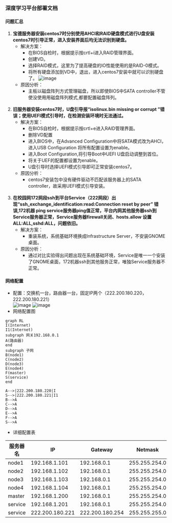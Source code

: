 ### 深度学习平台部署文档

#### 问题汇总
1. **宝德服务器安装centos7时分别使用AHCI和RAID硬盘模式进行U盘安装centos7时引导正常，进入安装界面后均无法识别到硬盘。**
   - 解决方案：
      - 在BIOS自检时，根据提示按crtl+i进入RAID管理界面。
      - 创建VD。
      - 选择RAID模式，这里为了提高硬盘的IO性能使用的是RAID-0模式。
      - 将所有硬盘添加到VD中，退出，进入centos7安装中就可以识别硬盘了。
       ![image](C:/Users/zhangzy/Desktop/2.jpg)
    - 原因分析： 
      - 主板以磁盘阵列方式管理磁盘，所以即使BIOS中SATA controller不管使没使用用磁盘阵列模式,都要配置磁盘阵列。
</br></br>
2. **旧服务器安装centos7时，U盘引导报“isolinux.bin missing or corrupt ”错误；使用UEFI模式引导时，在检测安装环境时无法通过。**
   - 解决方案：
      - 在BIOS自检时，根据提示按crtl+e进入RAID管理界面。
      - 删除VD配置
      - 进入BIOS中，在Advanced Configuration中将SATA模式改为AHCI，进入USB Configuration 将所有配置设置为enable。
      - 进入Boot Configuration,将引导Boot中UEFI U盘启动调整到首位。
      - 将关于UEF的配置都设置为enable。
      - U盘引导时选择UEFI模式引导即可正常安装centos7。
    - 原因分析：
      - centos7安装包中没有硬件驱动不匹配该服务器上的SATA controller，故采用UEFI模式引导安装。
    </br></br>
3. **在校园网172网段ssh到平台Service（222网段）出现“ssh_exchange_identification:read:Connection reset by peer” 错误,172机器 ping service服务器ping值正常，平台内网其他服务器ssh到Service服务器正常，Service服务器firewall关闭、hosts.allow 设置ALL:ALL,sshd:ALL，问题依旧。**
   - 解决方案：
     - 重装系统，系统基础环境换成Infrastructure Server，不安装GNOME桌面。
   - 原因分析：
     - 通过对比实验得出问题出现在系统基础环境，Service是唯一一个安装了GNOME桌面，172机器ssh到其他服务正常，唯独Service服务器不正常。 
 #### 网络配置
- 配置：交换机一台，路由器一台，固定IP两个（222.200.180.220，222.200.180.221）<br>
![image](C:/Users/zhangzy/Desktop/6.jpg)
![image](C:/Users/zhangzy/Desktop/7.jpg)
- 网络配置图

```
graph RL
I(Internet)
I1(Internet)
subgraph 网关192.168.0.1
A(路由器)
end
subgraph 子网
B(node1)
C(node2)
D(node3)
E(node4)
F(master)
S(service)
end

A-->|222.200.180.220|I
S-->|222.200.180.221|I1
B-->A
C-->A
D-->A
E-->A
F-->A
S-->A
```
- 详细配置表

服务器名 | IP|Gateway|Netmask|
---|---|---|---
node1 | 192.168.1.101|192.168.0.1|255.255.254.0
node2 | 192.168.1.102|192.168.0.1|255.255.254.0
node3 | 192.168.1.103|192.168.0.1|255.255.254.0
node4 | 192.168.1.104|192.168.0.1|255.255.254.0
master | 192.168.1.200|192.168.0.1|255.255.254.0
service | 192.168.1.201|192.168.0.1|255.255.254.0
service | 222.200.180.221|222.200.180.254|255.255.255.0
